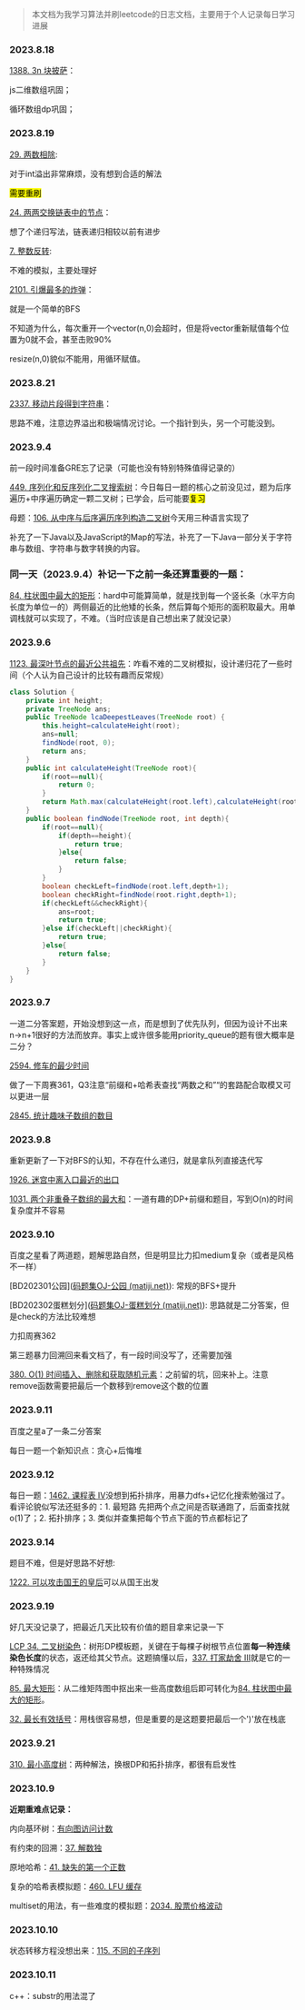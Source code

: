 > 本文档为我学习算法并刷leetcode的日志文档，主要用于个人记录每日学习进展

### 2023.8.18

[1388. 3n 块披萨](https://leetcode.cn/problems/pizza-with-3n-slices/)：

js二维数组巩固；

循环数组dp巩固；

### 2023.8.19

[29. 两数相除](https://leetcode.cn/problems/divide-two-integers/):

对于int溢出非常麻烦，没有想到合适的解法

<mark>需要重刷</mark>

[24. 两两交换链表中的节点](https://leetcode.cn/problems/swap-nodes-in-pairs/)：

想了个递归写法，链表递归相较以前有进步

[7. 整数反转](https://leetcode.cn/problems/reverse-integer/):

不难的模拟，主要处理好

[2101. 引爆最多的炸弹](https://leetcode.cn/problems/detonate-the-maximum-bombs/)：

就是一个简单的BFS

不知道为什么，每次重开一个vector(n,0)会超时，但是将vector重新赋值每个位置为0就不会，甚至击败90%

resize(n,0)貌似不能用，用循环赋值。

### 2023.8.21

[2337. 移动片段得到字符串](https://leetcode.cn/problems/move-pieces-to-obtain-a-string/)：

思路不难，注意边界溢出和极端情况讨论。一个指针到头，另一个可能没到。

### 2023.9.4 

前一段时间准备GRE忘了记录（可能也没有特别特殊值得记录的）

[449. 序列化和反序列化二叉搜索树](https://leetcode.cn/problems/serialize-and-deserialize-bst/)：今日每日一题的核心之前没见过，题为后序遍历+中序遍历确定一颗二叉树；已学会，后可能要<mark>复习</mark>

母题：[106. 从中序与后序遍历序列构造二叉树](https://leetcode.cn/problems/construct-binary-tree-from-inorder-and-postorder-traversal/)今天用三种语言实现了

补充了一下Java以及JavaScript的Map的写法，补充了一下Java一部分关于字符串与数组、字符串与数字转换的内容。

### 同一天（2023.9.4）补记一下之前一条还算重要的一题：

[84. 柱状图中最大的矩形](https://leetcode.cn/problems/largest-rectangle-in-histogram/)：hard中可能算简单，就是找到每一个竖长条（水平方向长度为单位一的）两侧最近的比他矮的长条，然后算每个矩形的面积取最大。用单调栈就可以实现了，不难。（当时应该是自己想出来了就没记录）

### 2023.9.6

[1123. 最深叶节点的最近公共祖先](https://leetcode.cn/problems/lowest-common-ancestor-of-deepest-leaves/)：咋看不难的二叉树模拟，设计递归花了一些时间（个人认为自己设计的比较有趣而反常规）

```java
class Solution {
    private int height;
    private TreeNode ans;
    public TreeNode lcaDeepestLeaves(TreeNode root) {
        this.height=calculateHeight(root);
        ans=null;
        findNode(root, 0);
        return ans;
    }
    public int calculateHeight(TreeNode root){
        if(root==null){
            return 0;
        }
        return Math.max(calculateHeight(root.left),calculateHeight(root.right))+1;
    }
    public boolean findNode(TreeNode root, int depth){
        if(root==null){
            if(depth==height){
                return true;
            }else{
                return false;
            }
        }
        boolean checkLeft=findNode(root.left,depth+1);
        boolean checkRight=findNode(root.right,depth+1);
        if(checkLeft&&checkRight){
            ans=root;
            return true;
        }else if(checkLeft||checkRight){
            return true;
        }else{
            return false;
        }
    }
}
```

### 2023.9.7

一道二分答案题，开始没想到这一点，而是想到了优先队列，但因为设计不出来n->n+1很好的方法而放弃。事实上或许很多能用priority_queue的题有很大概率是二分？

[2594. 修车的最少时间](https://leetcode.cn/problems/minimum-time-to-repair-cars/)

做了一下周赛361，Q3注意“前缀和+哈希表查找“两数之和”“的套路配合取模又可以更进一层

[2845. 统计趣味子数组的数目](https://leetcode.cn/problems/count-of-interesting-subarrays/)

### 2023.9.8

重新更新了一下对BFS的认知，不存在什么递归，就是拿队列直接迭代写

[1926. 迷宫中离入口最近的出口](https://leetcode.cn/problems/nearest-exit-from-entrance-in-maze/)

[1031. 两个非重叠子数组的最大和](https://leetcode.cn/problems/maximum-sum-of-two-non-overlapping-subarrays/)：一道有趣的DP+前缀和题目，写到O(n)的时间复杂度并不容易

### 2023.9.10

百度之星看了两道题，题解思路自然，但是明显比力扣medium复杂（或者是风格不一样）

[BD202301公园]([码题集OJ-公园 (matiji.net)](https://www.matiji.net/exam/brushquestion/1/4347/179CE77A7B772D15A8C00DD8198AAC74)): 常规的BFS+提升

[BD202302蛋糕划分]([码题集OJ-蛋糕划分 (matiji.net)](https://www.matiji.net/exam/brushquestion/2/4347/179CE77A7B772D15A8C00DD8198AAC74)): 思路就是二分答案，但是check的方法比较难想

力扣周赛362

第三题暴力回溯回来看文档了，有一段时间没写了，还需要加强

[380. O(1) 时间插入、删除和获取随机元素](https://leetcode.cn/problems/insert-delete-getrandom-o1/)：之前留的坑，回来补上。注意remove函数需要把最后一个数移到remove这个数的位置

### 2023.9.11

百度之星a了一条二分答案

每日一题一个新知识点：贪心+后悔堆

### 2023.9.12

每日一题：[1462. 课程表 IV](https://leetcode.cn/problems/course-schedule-iv/)没想到拓扑排序，用暴力dfs+记忆化搜索勉强过了。看评论貌似写法还挺多的：1. 最短路 先把两个点之间是否联通跑了，后面查找就o(1)了；2. 拓扑排序；3. 类似并查集把每个节点下面的节点都标记了

### 2023.9.14

题目不难，但是好思路不好想:

[1222. 可以攻击国王的皇后](https://leetcode.cn/problems/queens-that-can-attack-the-king/)可以从国王出发

### 2023.9.19

好几天没记录了，把最近几天比较有价值的题目拿来记录一下

[LCP 34. 二叉树染色](https://leetcode.cn/problems/er-cha-shu-ran-se-UGC)：树形DP模板题，关键在于每棵子树根节点位置**每一种连续染色长度**的状态，返还给其父节点。这题搞懂以后，[337. 打家劫舍 III](https://leetcode.cn/problems/house-robber-iii)就是它的一种特殊情况

[85. 最大矩形](https://leetcode.cn/problems/maximal-rectangle)：从二维矩阵图中抠出来一些高度数组后即可转化为[84. 柱状图中最大的矩形](https://leetcode.cn/problems/largest-rectangle-in-histogram)。

[32. 最长有效括号](https://leetcode.cn/problems/longest-valid-parentheses)：用栈很容易想，但是重要的是这题要把最后一个')'放在栈底

### 2023.9.21

[310. 最小高度树](https://leetcode.cn/problems/minimum-height-trees)：两种解法，换根DP和拓扑排序，都很有启发性

### 2023.10.9

**近期重难点记录：**

内向基环树：[有向图访问计数](https://leetcode.cn/problems/count-visited-nodes-in-a-directed-graph/)

有约束的回溯：[37. 解数独](https://leetcode.cn/problems/sudoku-solver)

原地哈希：[41. 缺失的第一个正数](https://leetcode.cn/problems/first-missing-positive)

复杂的哈希表模拟题：[460. LFU 缓存](https://leetcode.cn/problems/lfu-cache/)

multiset的用法，有一些难度的模拟题：[2034. 股票价格波动](https://leetcode.cn/problems/stock-price-fluctuation)

### 2023.10.10

状态转移方程没想出来：[115. 不同的子序列](https://leetcode.cn/problems/distinct-subsequences)

### 2023.10.11

c++：substr的用法混了
